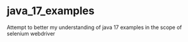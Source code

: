 # java_17_examples
Attempt to better my understanding of java 17 examples in the scope of selenium webdriver
